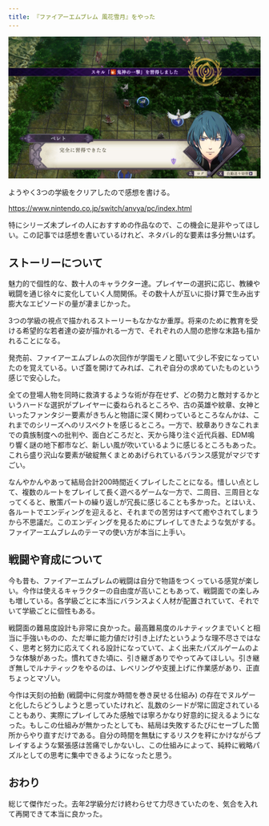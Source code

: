 ```yaml
---
title: 『ファイアーエムブレム 風花雪月』をやった
---
```


![](/images/2020-02-10-fe-three-houses.jpg)

ようやく3つの学級をクリアしたので感想を書ける。

https://www.nintendo.co.jp/switch/anvya/pc/index.html

特にシリーズ未プレイの人におすすめの作品なので、この機会に是非やってほしい。この記事では感想を書いているけれど、ネタバレ的な要素は多分無いはず。

## ストーリーについて

魅力的で個性的な、数十人のキャラクター達。プレイヤーの選択に応じ、教練や戦闘を通じ徐々に変化していく人間関係。その数十人が互いに掛け算で生み出す膨大なエピソードの量が凄まじかった。

3つの学級の視点で描かれるストーリーもなかなか重厚。将来のために教育を受ける希望的な若者達の姿が描かれる一方で、それぞれの人間の悲惨な末路も描かれることになる。

発売前、ファイアーエムブレムの次回作が学園モノと聞いて少し不安になっていたのを覚えている。いざ蓋を開けてみれば、これぞ自分の求めていたものという感じで安心した。

全ての登場人物を同時に救済するような術が存在せず、どの勢力と敵対するかというハードな選択がプレイヤーに委ねられるところや、古の英雄や紋章、女神といったファンタジー要素がきちんと物語に深く関わっているところなんかは、これまでのシリーズへのリスペクトを感じるところ。一方で、紋章ありきなこれまでの貴族制度への批判や、面白どころだと、天から降り注ぐ近代兵器、EDM鳴り響く謎の地下都市など、新しい風が吹いているように感じるところもあった。これら盛り沢山な要素が破綻無くまとめあげられているバランス感覚がマジですごい。

なんやかんやあって結局合計200時間近くプレイしたことになる。惜しい点として、複数のルートをプレイして長く遊べるゲームな一方で、二周目、三周目となってくると、散策パートの繰り返しが冗長に感じることも多かった。とはいえ、各ルートでエンディングを迎えると、それまでの苦労はすべて癒やされてしまうから不思議だ。このエンディングを見るためにプレイしてきたような気がする。ファイアーエムブレムのテーマの使い方が本当に上手い。

## 戦闘や育成について

今も昔も、ファイアーエムブレムの戦闘は自分で物語をつくっている感覚が楽しい。今作は使えるキャラクターの自由度が高いこともあって、戦闘面での楽しみも増している。各学級ごとに本当にバランスよく人材が配置されていて、それでいて学級ごとに個性もある。

戦闘面の難易度設計も非常に良かった。最高難易度のルナティックまでいくと相当に手強いものの、ただ単に能力値だけ引き上げたというような理不尽さではなく、思考と努力に応えてくれる設計になっていて、よく出来たパズルゲームのような体験があった。慣れてきた頃に、引き継ぎありでやってみてほしい。引き継ぎ無しでルナティックをやるのは、レベリングや支援上げに作業感があり、正直ちょっとマゾい。

今作は天刻の拍動 (戦闘中に何度か時間を巻き戻せる仕組み) の存在でヌルゲーと化したらどうしようと思っていたけれど、乱数のシードが常に固定されていることもあり、実際にプレイしてみた感触では寧ろかなり好意的に捉えるようになった。もしこの仕組みが無かったとしても、結局は失敗するたびにセーブした箇所からやり直すだけである。自分の時間を無駄にするリスクを秤にかけながらプレイするような緊張感は苦痛でしかないし、この仕組みによって、純粋に戦略パズルとしての思考に集中できるようになったと思う。

## おわり

総じて傑作だった。去年2学級分だけ終わらせて力尽きていたのを、気合を入れて再開できて本当に良かった。
